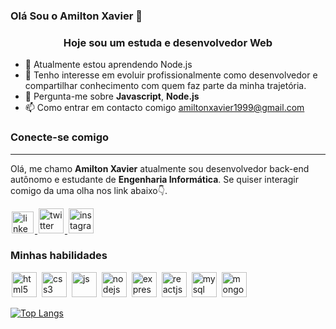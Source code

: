 ### Olá Sou o Amilton Xavier 👋
<h3 style="text-align: center">Hoje sou um estuda e desenvolvedor Web</h3>

- 🌱 Atualmente estou aprendendo Node.js
- 👀 Tenho interesse em evoluir profissionalmente como desenvolvedor e compartilhar conhecimento com quem faz parte da minha trajetória.
- 💬 Pergunta-me sobre <b>Javascript</b>, <b>Node.js</b>
- 📫 Como entrar em contacto comigo amiltonxavier1999@gmail.com 

<h3>Conecte-se comigo</h3>
<hr />
<p>Olá, me chamo <b>Amilton Xavier</b> atualmente sou desenvolvedor back-end autônomo e estudante de <b>Engenharia Informática</b>. Se quiser interagir comigo da uma olha nos link abaixo👇.</p>


<a href="https://www.linkedin.com/in/hamilton-xavier-16b9251a5/">
<img src="https://icongr.am/devicon/linkedin-original.svg?size=128&color=currentColor" alt="linkedin" width="35" height="35" style="max-width:100%; margin: 0 2px"></img>
</a>

<a href="https://twitter.com/HamiltonXavier9/">
<img src="https://icongr.am/devicon/twitter-original.svg?size=128&color=currentColor" alt="twitter" width="40" height="40" style="max-width:100%; margin: 0 2px"></img>
</a>

<a href="https://www.instagram.com/hamiltonxavier20/">
<img src="https://cdn-icons-png.flaticon.com/128/2111/2111463.png" alt="instagram" width="40" height="40" style="max-width:100%; margin: 0 2px"></img>
</a>

<h3>Minhas habilidades</h3>
<div>
<img src="https://icongr.am/devicon/html5-original.svg?size=128&color=currentColor" alt="html5" width="40" height="40" style="max-width:100%; margin: 0 2px"></img>
<img src="https://icongr.am/devicon/css3-original.svg?size=128&color=currentColor" alt="css3" width="40" height="40" style="max-width:100%; margin: 0 2px"></img>
<img src="https://icongr.am/devicon/javascript-original.svg?size=128&color=currentColor" alt="js" width="40" height="40" style="max-width:100%; margin: 0 2px"></img>
<img src="https://icongr.am/devicon/nodejs-original-wordmark.svg?size=128&color=currentColor" alt="nodejs" width="40" height="40" style="max-width:100%; margin: 0 2px"></img>
<img src="https://icongr.am/devicon/express-original.svg?size=128&color=currentColor" alt="express.js" width="40" height="40" style="max-width:100%; margin: 0 2px"></img>
<img src="https://icongr.am/devicon/react-original.svg?size=128&color=currentColor" alt="reactjs" width="40" height="40" style="max-width:100%; margin: 0 2px"></img>
<img src="https://icongr.am/devicon/mysql-original-wordmark.svg?size=128&color=currentColor" alt="mysql" width="40" height="40" style="max-width:100%; margin: 0 2px"></img>
<img src="https://icongr.am/devicon/mongodb-original.svg?size=128&color=currentColor" alt="mongodb" width="40" height="40" style="max-width:100%; margin: 0 2px"></img>
</div>


[![Top Langs](https://github-readme-stats.vercel.app/api/top-langs/?username=Amiltonxavier&layout=compact)](https://github.com/Amiltonxavier/github-readme-stats)
<!--
**Amiltonxavier/Amiltonxavier** is a ✨ _special_ ✨ repository because its `README.md` (this file) appears on your GitHub profile.

Here are some ideas to get you started:


- 🌱 Atualmente estou aprendendo Node.js ...
- 👯 I’m looking to collaborate on ...
- 🤔 I’m looking for help with ...
- 💬 Ask me about Javascript, #Node.js ...
- 📫 How to reach me: amiltonxavier1999@gmail.com ...
- 😄 Pronouns: ...
- ⚡ Fun fact: ...
-->
